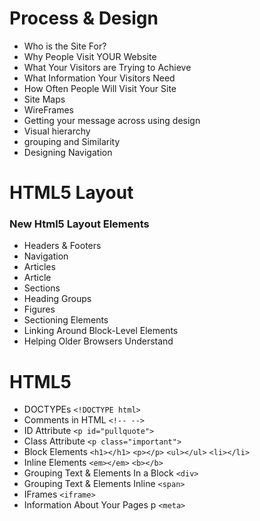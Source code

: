 # Process & Design

* Who is the Site For?
* Why People Visit
YOUR Website
* What Your Visitors are
Trying to Achieve
* What Information
Your Visitors Need
* How Often People Will
Visit Your Site
* Site Maps
* WireFrames
* Getting your message
across using design
* Visual hierarchy
* grouping and
Similarity
* Designing Navigation


# HTML5 Layout

### New Html5 Layout Elements

* Headers & Footers
* Navigation
* Articles
* Article
* Sections
* Heading Groups
* Figures
* Sectioning Elements
* Linking Around Block-Level Elements
* Helping Older Browsers Understand


# HTML5

* DOCTYPEs `<!DOCTYPE html>`
* Comments in HTML `<!-- -->`
* ID Attribute `<p id="pullquote">`
* Class Attribute `<p class="important">`
* Block Elements   `<h1></h1>` `<p></p>` `<ul></ul>` `<li></li>`
* Inline Elements  `<em></em>` `<b></b>` 
* Grouping Text & Elements In a Block `<div>`
* Grouping Text & Elements Inline `<span>`
* IFrames `<iframe>`
* Information About Your Pages p `<meta>`






